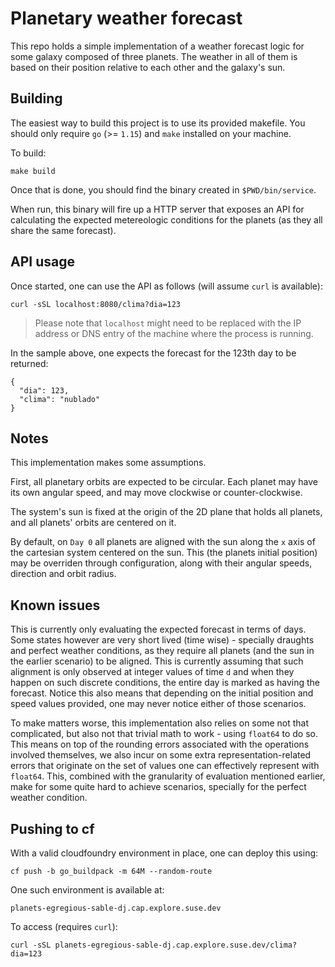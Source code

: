 # Planetary weather forecast

This repo holds a simple implementation of a weather forecast logic for some galaxy composed of
three planets. The weather in all of them is based on their position relative to each other and
the galaxy's sun.

## Building

The easiest way to build this project is to use its provided makefile. You should only
require `go` (>= `1.15`) and `make` installed on your machine.

To build:
```
make build
```

Once that is done, you should find the binary created in `$PWD/bin/service`.

When run, this binary will fire up a HTTP server that exposes an API for calculating the expected
metereologic conditions for the planets (as they all share the same forecast).

## API usage

Once started, one can use the API as follows (will assume `curl` is available):

```
curl -sSL localhost:8080/clima?dia=123
```

> Please note that `localhost` might need to be replaced with the IP address or DNS entry of the
machine where the process is running.

In the sample above, one expects the forecast for the 123th day to be returned:

```
{
  "dia": 123,
  "clima": "nublado"
}
```

## Notes

This implementation makes some assumptions.

First, all planetary orbits are expected to be circular. Each planet may have its own angular speed,
and may move clockwise or counter-clockwise.

The system's sun is fixed at the origin of the 2D plane that holds all planets, and all planets'
orbits are centered on it.

By default, on `Day 0` all planets are aligned with the sun along the `x` axis of the cartesian
system centered on the sun. This (the planets initial position) may be overriden through
configuration, along with their angular speeds, direction and orbit radius.

## Known issues

This is currently only evaluating the expected forecast in terms of days. Some states however are
very short lived (time wise) - specially draughts and perfect weather conditions, as they require
all planets (and the sun in the earlier scenario) to be aligned. This is currently assuming that
such alignment is only observed at integer values of time `d` and when they happen on such discrete
conditions, the entire day is marked as having the forecast. Notice this also means that depending
on the initial position and speed values provided, one may never notice either of those scenarios.

To make matters worse, this implementation also relies on some not that complicated, but also not
that trivial math to work - using `float64` to do so. This means on top of the rounding errors
associated with the operations involved themselves, we also incur on some extra
representation-related errors that originate on the set of values one can effectively represent
with `float64`. This, combined with the granularity of evaluation mentioned earlier, make for some
quite hard to achieve scenarios, specially for the perfect weather condition.

## Pushing to cf

With a valid cloudfoundry environment in place, one can deploy this using:

```
cf push -b go_buildpack -m 64M --random-route
```

One such environment is available at:

```
planets-egregious-sable-dj.cap.explore.suse.dev
```

To access (requires `curl`):

```
curl -sSL planets-egregious-sable-dj.cap.explore.suse.dev/clima?dia=123
```